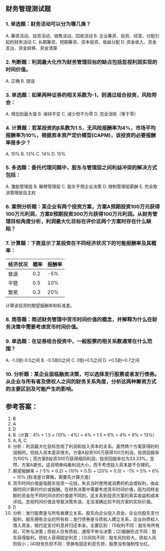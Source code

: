 
## 财务管理测试题

### 1. 单选题：财务活动可以分为哪几类？

A. 筹资活动、投资活动、销售活动、回收活动 B. 企业筹资、投资、经营、分配引起的财务活动 C. 长期筹资、短期筹资、资本投资、收益分配 D. 资金收入、资金支出、资金转移、资金清算

### 2. 判断题：利润最大化作为财务管理目标的缺点包括忽视利润实现的时间价值。

A. 正确 B. 错误

### 3. 单选题：如果两种证券的相关系数为-1，则通过组合投资，风险将会：

A. 增加到最大值 B. 保持不变 C. 减少但不为零 D. 完全消除（等于零）

### 4. 计算题：若某投资的β系数为1.5，无风险报酬率为4%，市场平均报酬率为10%，根据资本资产定价模型(CAPM)，该投资的必要报酬率是多少？

A. 10% B. 13% C. 14% D. 15%

### 5. 多选题：委托代理问题中，股东与管理层之间利益冲突的解决方式包括：

A. 激励管理层 B. 解聘管理层 C. 股东干预企业决策 D. 限制管理层薪酬 E. 完全取消管理层自主权

### 6. 案例分析题：某企业有两个投资方案，方案A预期投资100万元获得100万元利润，方案B预期投资300万元获得100万元利润。从财务管理目标角度分析，利润最大化目标在评价这两个方案时存在什么缺陷？

### 7. 计算题：下表显示了某投资在不同经济状况下的可能报酬率及其概率：

|经济状况|概率|报酬率|
|---|---|---|
|衰退|0.2|-5%|
|平稳|0.5|10%|
|繁荣|0.3|20%|

计算该投资的期望报酬率和标准差。

### 8. 简答题：简述财务管理中货币时间价值的概念，并解释为什么在财务决策中需要考虑货币时间价值。

### 9. 单选题：在证券组合投资中，一般股票的相关系数通常在什么范围？

A. -1.0到-0.5之间 B. -0.5到0之间 C. 0到+0.5之间 D. +0.5到+0.7之间

### 10. 分析题：某企业面临融资决策，可以选择发行股票或者发行债券。从企业与所有者及债权人之间的财务关系角度，分析这两种筹资方式的主要区别及可能产生的影响。

## 参考答案：

1. B
2. A
3. D
4. B（计算：4% + 1.5 × (10% - 4%) = 4% + 1.5 × 6% = 4% + 9% = 13%）
5. A, B, C
6. 分析：利润最大化目标忽视了利润和投入资本的关系。虽然两个方案获得的利润相同，但投入资本差异很大。方案A投资100万获得100万利润，投资回报率为100%；而方案B投资300万获得相同利润，投资回报率仅为33.33%。显然，方案A更优。这说明单纯看利润大小，而不考虑投入资本是不合理的。
7. 期望报酬率 = (-5% × 0.2) + (10% × 0.5) + (20% × 0.3) = -1% + 5% + 6% = 10% [标准差计算略，需要先计算方差]
8. 货币时间价值是指股东投资一元钱，失去当时使用或消费的机会或权利，由此按时间计算的代价或报酬。在财务决策中需要考虑货币时间价值，因为同样金额的资金在不同时间点的价值是不同的，这关系到投资方案的真实收益和成本评估。忽视时间价值会导致决策失误，无法准确比较不同方案的实际价值。
9. D
10. 分析：发行股票是与所有者建立关系，股东向企业投入资金，企业向股东支付股利，股东拥有企业的所有权；发行债券是与债权人建立关系，企业向债权人借入资金，按约定支付利息并归还本金。主要区别：(1)权利不同：股东有所有权，可参与决策；债权人仅有债权，通常不参与决策；(2)报酬形式不同：股东获得股利，债权人获得固定利息；(3)风险不同：股东风险较大，债权人风险较小；(4)财务负担不同：债券有固定利息负担，股票没有强制性分红。